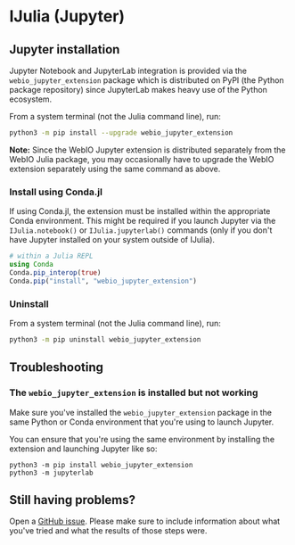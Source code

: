 # IJulia (Jupyter)

## Jupyter installation

Jupyter Notebook and JupyterLab integration is provided via the
`webio_jupyter_extension` package which is distributed on PyPI (the Python
package repository) since JupyterLab makes heavy use of the Python ecosystem.

From a system terminal (not the Julia command line), run:

```sh
python3 -m pip install --upgrade webio_jupyter_extension
```

**Note:** Since the WebIO Jupyter extension is distributed separately from the
WebIO Julia package, you may occasionally have to upgrade the WebIO extension
separately using the same command as above.

### Install using Conda.jl

If using Conda.jl, the extension must be installed within the appropriate Conda
environment. This might be required if you launch Jupyter via the
`IJulia.notebook()` or `IJulia.jupyterlab()` commands (only if you don't have
Jupyter installed on your system outside of IJulia).

```julia
# within a Julia REPL
using Conda
Conda.pip_interop(true)
Conda.pip("install", "webio_jupyter_extension")
```

### Uninstall

From a system terminal (not the Julia command line), run:

```sh
python3 -m pip uninstall webio_jupyter_extension
```

## Troubleshooting

### The `webio_jupyter_extension` is installed but not working

Make sure you've installed the `webio_jupyter_extension` package in the same
Python or Conda environment that you're using to launch Jupyter.

You can ensure that you're using the same environment by installing the
extension and launching Jupyter like so:

```
python3 -m pip install webio_jupyter_extension
python3 -m jupyterlab
```

## Still having problems?

Open a [GitHub issue](https://github.com/JuliaGizmos/WebIO.jl/issues/new).
Please make sure to include information about what you've tried and what the
results of those steps were.

